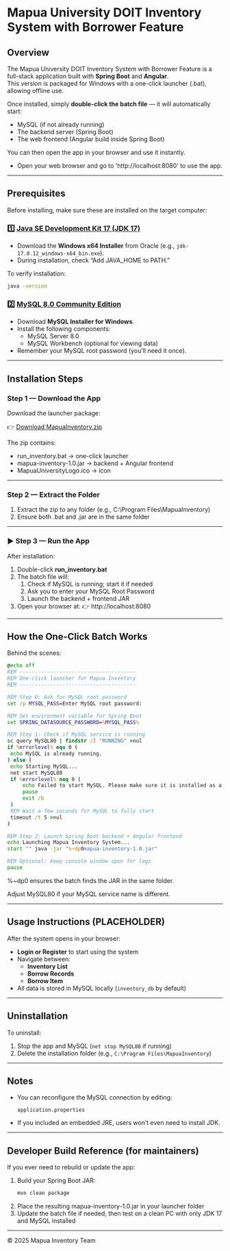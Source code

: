 # Mapua University DOIT Inventory System with Borrower Feature

## Overview
The Mapua University DOIT Inventory System with Borrower Feature is a full-stack application built with **Spring Boot** and **Angular**.  
This version is packaged for Windows with a one-click launcher (.bat), allowing offline use.

Once installed, simply **double-click the batch file** — it will automatically start:
- MySQL (if not already running)
- The backend server (Spring Boot)
- The web frontend (Angular build inside Spring Boot)

You can then open the app in your browser and use it instantly.
- Open your web browser and go to 'http://localhost:8080' to use the app.

---

## Prerequisites

Before installing, make sure these are installed on the target computer:

### 1️⃣ [Java SE Development Kit 17 (JDK 17)](https://www.oracle.com/java/technologies/javase/jdk17-archive-downloads.html)
- Download the **Windows x64 Installer** from Oracle (e.g., `jdk-17.0.12_windows-x64_bin.exe`).
- During installation, check “Add JAVA_HOME to PATH.”

To verify installation:
```bash
java -version
```

### 2️⃣ [MySQL 8.0 Community Edition](https://dev.mysql.com/downloads/installer/)
- Download **MySQL Installer for Windows**.
- Install the following components:
    - MySQL Server 8.0
    - MySQL Workbench (optional for viewing data)
- Remember your MySQL root password (you’ll need it once).

---

## Installation Steps

### Step 1 — Download the App
Download the launcher package:

👉 [Download MapuaInventory.zip](https://github.com/ent1tyGH/Mapua-Inventory/releases/tag/v1.0)

The zip contains:

- run_inventory.bat → one-click launcher
- mapua-inventory-1.0.jar → backend + Angular frontend
- MapuaUniversityLogo.ico → icon

---

### Step 2 — Extract the Folder
1. Extract the zip to any folder (e.g., C:\Program Files\MapuaInventory)
2. Ensure both .bat and .jar are in the same folder

---

### ▶️ Step 3 — Run the App
After installation:
1. Double-click **run_inventory.bat**
2. The batch file will:
   1. Check if MySQL is running; start it if needed
   2. Ask you to enter your MySQL Root Password
   3. Launch the backend + frontend JAR
3. Open your browser at:
   👉 http://localhost:8080

---

## How the One-Click Batch Works

Behind the scenes:
   ```bat
  @echo off
REM --------------------------------------
REM One-click launcher for Mapua Inventory
REM --------------------------------------

REM Step 0: Ask for MySQL root password
set /p MYSQL_PASS=Enter MySQL root password: 

REM Set environment variable for Spring Boot
set SPRING_DATASOURCE_PASSWORD=%MYSQL_PASS%

REM Step 1: Check if MySQL service is running
sc query MySQL80 | findstr /I "RUNNING" >nul
if %errorlevel% equ 0 (
    echo MySQL is already running.
) else (
    echo Starting MySQL...
    net start MySQL80
    if %errorlevel% neq 0 (
        echo Failed to start MySQL. Please make sure it is installed as a service.
        pause
        exit /b
    )
    REM Wait a few seconds for MySQL to fully start
    timeout /t 5 >nul
)

REM Step 2: Launch Spring Boot backend + Angular frontend
echo Launching Mapua Inventory System...
start "" java -jar "%~dp0mapua-inventory-1.0.jar"

REM Optional: keep console window open for logs
pause

   ```
%~dp0 ensures the batch finds the JAR in the same folder.

Adjust MySQL80 if your MySQL service name is different.

---

## Usage Instructions (PLACEHOLDER)
After the system opens in your browser:
- **Login or Register** to start using the system
- Navigate between:
    -  **Inventory List**
    -  **Borrow Records**
    -  **Borrow Item**
- All data is stored in MySQL locally (`inventory_db` by default)

---

## Uninstallation
To uninstall:
1. Stop the app and MySQL (`net stop MySQL80` if running)
2. Delete the installation folder (e.g., `C:\Program Files\MapuaInventory`)

---

## Notes
- You can reconfigure the MySQL connection by editing:
  ```
  application.properties
  ```
- If you included an embedded JRE, users won’t even need to install JDK.

---

## Developer Build Reference (for maintainers)
If you ever need to rebuild or update the app:
1. Build your Spring Boot JAR:
   ```bash
   mvn clean package
   ```
2. Place the resulting mapua-inventory-1.0.jar in your launcher folder
3. Update the batch file if needed, then test on a clean PC with only JDK 17 and MySQL installed

---

© 2025 Mapua Inventory Team